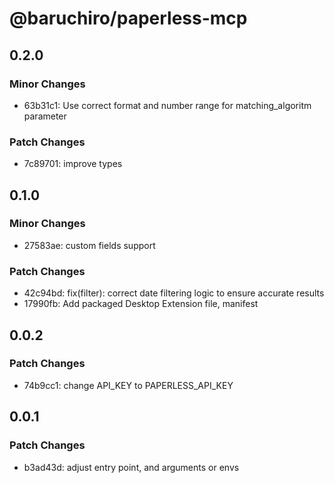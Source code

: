 # @baruchiro/paperless-mcp

## 0.2.0

### Minor Changes

- 63b31c1: Use correct format and number range for matching_algoritm parameter

### Patch Changes

- 7c89701: improve types

## 0.1.0

### Minor Changes

- 27583ae: custom fields support

### Patch Changes

- 42c94bd: fix(filter): correct date filtering logic to ensure accurate results
- 17990fb: Add packaged Desktop Extension file, manifest

## 0.0.2

### Patch Changes

- 74b9cc1: change API_KEY to PAPERLESS_API_KEY

## 0.0.1

### Patch Changes

- b3ad43d: adjust entry point, and arguments or envs
